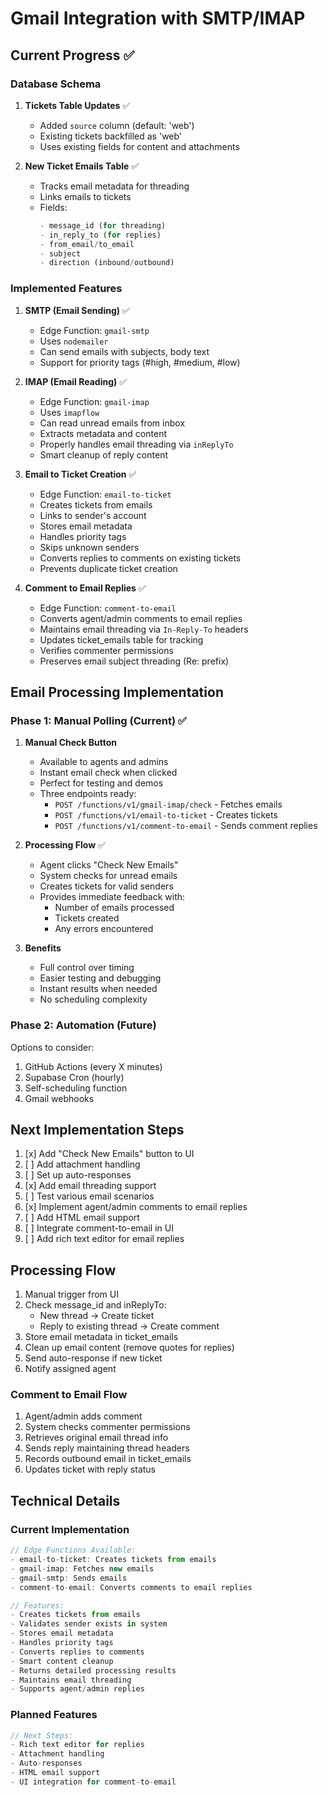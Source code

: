 # Gmail Integration with SMTP/IMAP

## Current Progress ✅

### Database Schema
1. **Tickets Table Updates** ✅
   - Added `source` column (default: 'web')
   - Existing tickets backfilled as 'web'
   - Uses existing fields for content and attachments

2. **New Ticket Emails Table** ✅
   - Tracks email metadata for threading
   - Links emails to tickets
   - Fields:
     ```sql
     - message_id (for threading)
     - in_reply_to (for replies)
     - from_email/to_email
     - subject
     - direction (inbound/outbound)
     ```

### Implemented Features
1. **SMTP (Email Sending)** ✅
   - Edge Function: `gmail-smtp`
   - Uses `nodemailer`
   - Can send emails with subjects, body text
   - Support for priority tags (#high, #medium, #low)

2. **IMAP (Email Reading)** ✅
   - Edge Function: `gmail-imap`
   - Uses `imapflow`
   - Can read unread emails from inbox
   - Extracts metadata and content
   - Properly handles email threading via `inReplyTo`
   - Smart cleanup of reply content

3. **Email to Ticket Creation** ✅
   - Edge Function: `email-to-ticket`
   - Creates tickets from emails
   - Links to sender's account
   - Stores email metadata
   - Handles priority tags
   - Skips unknown senders
   - Converts replies to comments on existing tickets
   - Prevents duplicate ticket creation

4. **Comment to Email Replies** ✅
   - Edge Function: `comment-to-email`
   - Converts agent/admin comments to email replies
   - Maintains email threading via `In-Reply-To` headers
   - Updates ticket_emails table for tracking
   - Verifies commenter permissions
   - Preserves email subject threading (Re: prefix)

## Email Processing Implementation

### Phase 1: Manual Polling (Current) ✅
1. **Manual Check Button**
   - Available to agents and admins
   - Instant email check when clicked
   - Perfect for testing and demos
   - Three endpoints ready:
     - `POST /functions/v1/gmail-imap/check` - Fetches emails
     - `POST /functions/v1/email-to-ticket` - Creates tickets
     - `POST /functions/v1/comment-to-email` - Sends comment replies

2. **Processing Flow** ✅
   - Agent clicks "Check New Emails"
   - System checks for unread emails
   - Creates tickets for valid senders
   - Provides immediate feedback with:
     - Number of emails processed
     - Tickets created
     - Any errors encountered

3. **Benefits**
   - Full control over timing
   - Easier testing and debugging
   - Instant results when needed
   - No scheduling complexity

### Phase 2: Automation (Future)
Options to consider:
1. GitHub Actions (every X minutes)
2. Supabase Cron (hourly)
3. Self-scheduling function
4. Gmail webhooks

## Next Implementation Steps
1. [x] Add "Check New Emails" button to UI
2. [ ] Add attachment handling
3. [ ] Set up auto-responses
4. [x] Add email threading support
5. [ ] Test various email scenarios
6. [x] Implement agent/admin comments to email replies
7. [ ] Add HTML email support
8. [ ] Integrate comment-to-email in UI
9. [ ] Add rich text editor for email replies

## Processing Flow
1. Manual trigger from UI
2. Check message_id and inReplyTo:
   - New thread → Create ticket
   - Reply to existing thread → Create comment
3. Store email metadata in ticket_emails
4. Clean up email content (remove quotes for replies)
5. Send auto-response if new ticket
6. Notify assigned agent

### Comment to Email Flow
1. Agent/admin adds comment
2. System checks commenter permissions
3. Retrieves original email thread info
4. Sends reply maintaining thread headers
5. Records outbound email in ticket_emails
6. Updates ticket with reply status

## Technical Details

### Current Implementation
```typescript
// Edge Functions Available:
- email-to-ticket: Creates tickets from emails
- gmail-imap: Fetches new emails
- gmail-smtp: Sends emails
- comment-to-email: Converts comments to email replies

// Features:
- Creates tickets from emails
- Validates sender exists in system
- Stores email metadata
- Handles priority tags
- Converts replies to comments
- Smart content cleanup
- Returns detailed processing results
- Maintains email threading
- Supports agent/admin replies
```

### Planned Features
```typescript
// Next Steps:
- Rich text editor for replies
- Attachment handling
- Auto-responses
- HTML email support
- UI integration for comment-to-email
``` 